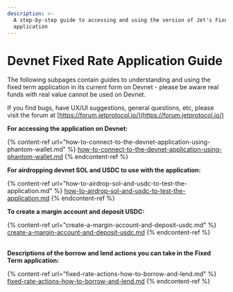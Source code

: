 ```yaml
---
description: >-
  A step-by-step guide to accessing and using the version of Jet's Fixed Rate
  application
---
```


# Devnet Fixed Rate Application Guide

The following subpages contain guides to understanding and using the fixed term application in its current form on Devnet - please be aware real funds with real value cannot be used on Devnet.

If you find bugs, have UX/UI suggestions, general questions, etc, please visit the forum at [https://forum.jetprotocol.io/](https://forum.jetprotocol.io/)



**For accessing the application on Devnet:**

{% content-ref url="how-to-connect-to-the-devnet-application-using-phantom-wallet.md" %}
[how-to-connect-to-the-devnet-application-using-phantom-wallet.md](how-to-connect-to-the-devnet-application-using-phantom-wallet.md)
{% endcontent-ref %}



**For airdropping devnet SOL and USDC to use with the application:**

{% content-ref url="how-to-airdrop-sol-and-usdc-to-test-the-application.md" %}
[how-to-airdrop-sol-and-usdc-to-test-the-application.md](how-to-airdrop-sol-and-usdc-to-test-the-application.md)
{% endcontent-ref %}



**To create a margin account and deposit USDC:**

{% content-ref url="create-a-margin-account-and-deposit-usdc.md" %}
[create-a-margin-account-and-deposit-usdc.md](create-a-margin-account-and-deposit-usdc.md)
{% endcontent-ref %}

\
**Descriptions of the borrow and lend actions you can take in the Fixed Term application:**

{% content-ref url="fixed-rate-actions-how-to-borrow-and-lend.md" %}
[fixed-rate-actions-how-to-borrow-and-lend.md](fixed-rate-actions-how-to-borrow-and-lend.md)
{% endcontent-ref %}
